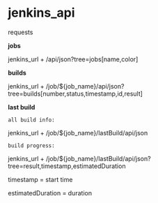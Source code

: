 # jenkins_api
requests

<b>jobs</b>

jenkins_url + /api/json?tree=jobs[name,color]


<b>builds</b>

jenkins_url + /job/${job_name}/api/json?tree=builds[number,status,timestamp,id,result]


<b>last build</b>

    all build info:

jenkins_url + /job/${job_name}/lastBuild/api/json

    build progress:

jenkins_url + /job/${job_name}/lastBuild/api/json?tree=result,timestamp,estimatedDuration

timestamp = start time

estimatedDuration = duration
